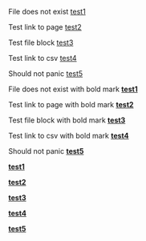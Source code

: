 File does not exist [test1](file.md)

Test link to page [test2](test.md)

Test file block [test3](test.txt)

Test link to csv [test4](test.csv)

Should not panic [test5](http://example.com/%zz)

File does not exist with bold mark **[test1](file.md)**

Test link to page with bold mark **[test2](test.md)**

Test file block with bold mark **[test3](test.txt)**

Test link to csv with bold mark **[test4](test.csv)**

Should not panic **[test5](http://example.com/%zz)**

**[test1](file.md)**

**[test2](test.md)**

**[test3](test.txt)**

**[test4](test.csv)**

**[test5](http://example.com/%zz)**